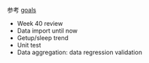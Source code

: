 
参考 [goals](./goals.md)

*  Week 40 review
*  Data import until now
*  Getup/sleep trend
*  Unit test
*  Data aggregation: data regression validation